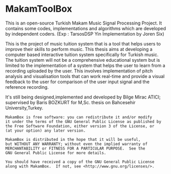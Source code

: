MakamToolBox
============
This is an open-source Turkish Makam Music Signal Processing Project. 
It contains some codes, implementations and algorithms which are developed by independent coders. 
(Exp : TarsosDSP Yin Implementation by Joren Six)

This is the project of music tuition system that is a tool that helps users to improve their skills to perform music.
This thesis aims at developing a computer based interactive tuition system specifically for Turkish music. The tuition
system will not be a comprehensive educational system but is limited to the implementation of a system that helps the
user to learn from a recording uploaded by the user. This involves implementation of pitch analysis and visualisation
tools that can work real-time and provide a visual feedback to the user for comparison of the user input signal and the
reference recording.


It's still being designed,implemented and developed by Bilge Mirac ATICI; supervised by Baris BOZKURT for M,Sc. thesis on Bahcesehir University,Turkey.

	MakamBox is free software: you can redistribute it and/or modify
    it under the terms of the GNU General Public License as published by
    the Free Software Foundation, either version 3 of the License, or
    (at your option) any later version.

	MakamBox is distributed in the hope that it will be useful,
    but WITHOUT ANY WARRANTY; without even the implied warranty of
    MERCHANTABILITY or FITNESS FOR A PARTICULAR PURPOSE.  See the
    GNU General Public License for more details.
	
	You should have received a copy of the GNU General Public License
    along with MakamBox.  If not, see <http://www.gnu.org/licenses/>.
 

